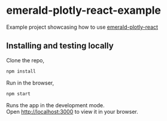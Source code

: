 # emerald-plotly-react-example

Example project showcasing how to use [emerald-plotly-react](https://github.com/emerald-geomodelling/emerald-plotly-react)

## Installing and testing locally

Clone the repo,

```javascript
npm install
```

Run in the browser,

```javascript
npm start
```

Runs the app in the development mode.\
Open [http://localhost:3000](http://localhost:3000) to view it in your browser.
